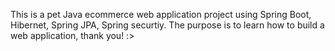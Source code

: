 This is a pet Java ecommerce web application project using Spring Boot, Hibernet, Spring JPA, Spring securtiy. The purpose is to learn how to build a web application, thank you! :>
